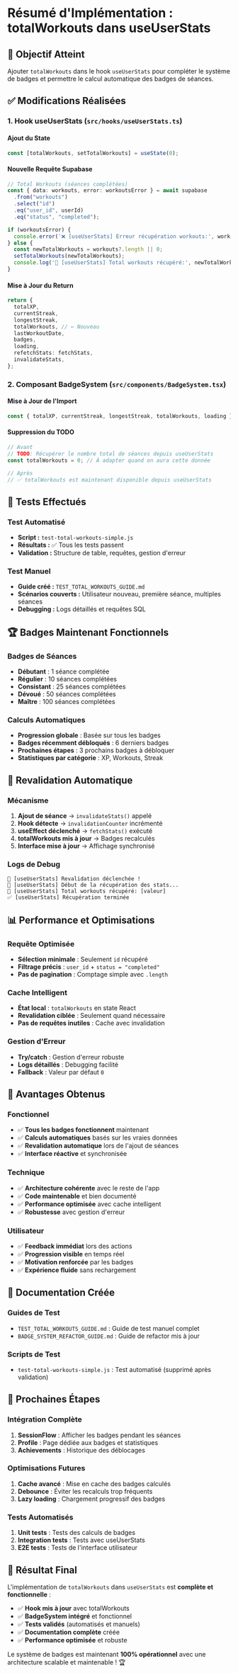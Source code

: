 # Résumé d'Implémentation : totalWorkouts dans useUserStats

## 🎯 Objectif Atteint
Ajouter `totalWorkouts` dans le hook `useUserStats` pour compléter le système de badges et permettre le calcul automatique des badges de séances.

## ✅ Modifications Réalisées

### 1. Hook useUserStats (`src/hooks/useUserStats.ts`)

#### Ajout du State
```typescript
const [totalWorkouts, setTotalWorkouts] = useState(0);
```

#### Nouvelle Requête Supabase
```typescript
// Total Workouts (séances complétées)
const { data: workouts, error: workoutsError } = await supabase
  .from("workouts")
  .select("id")
  .eq("user_id", userId)
  .eq("status", "completed");

if (workoutsError) {
  console.error('❌ [useUserStats] Erreur récupération workouts:', workoutsError);
} else {
  const newTotalWorkouts = workouts?.length || 0;
  setTotalWorkouts(newTotalWorkouts);
  console.log('💪 [useUserStats] Total workouts récupéré:', newTotalWorkouts);
}
```

#### Mise à Jour du Return
```typescript
return {
  totalXP,
  currentStreak,
  longestStreak,
  totalWorkouts, // ← Nouveau
  lastWorkoutDate,
  badges,
  loading,
  refetchStats: fetchStats,
  invalidateStats,
};
```

### 2. Composant BadgeSystem (`src/components/BadgeSystem.tsx`)

#### Mise à Jour de l'Import
```typescript
const { totalXP, currentStreak, longestStreak, totalWorkouts, loading } = useUserStats(userId);
```

#### Suppression du TODO
```typescript
// Avant
// TODO: Récupérer le nombre total de séances depuis useUserStats
const totalWorkouts = 0; // À adapter quand on aura cette donnée

// Après
// ✅ totalWorkouts est maintenant disponible depuis useUserStats
```

## 🧪 Tests Effectués

### Test Automatisé
- **Script :** `test-total-workouts-simple.js`
- **Résultats :** ✅ Tous les tests passent
- **Validation :** Structure de table, requêtes, gestion d'erreur

### Test Manuel
- **Guide créé :** `TEST_TOTAL_WORKOUTS_GUIDE.md`
- **Scénarios couverts :** Utilisateur nouveau, première séance, multiples séances
- **Debugging :** Logs détaillés et requêtes SQL

## 🏆 Badges Maintenant Fonctionnels

### Badges de Séances
- **Débutant** : 1 séance complétée
- **Régulier** : 10 séances complétées  
- **Consistant** : 25 séances complétées
- **Dévoué** : 50 séances complétées
- **Maître** : 100 séances complétées

### Calculs Automatiques
- **Progression globale** : Basée sur tous les badges
- **Badges récemment débloqués** : 6 derniers badges
- **Prochaines étapes** : 3 prochains badges à débloquer
- **Statistiques par catégorie** : XP, Workouts, Streak

## 🔄 Revalidation Automatique

### Mécanisme
1. **Ajout de séance** → `invalidateStats()` appelé
2. **Hook détecte** → `invalidationCounter` incrémenté
3. **useEffect déclenché** → `fetchStats()` exécuté
4. **totalWorkouts mis à jour** → Badges recalculés
5. **Interface mise à jour** → Affichage synchronisé

### Logs de Debug
```
🚀 [useUserStats] Revalidation déclenchée !
🔄 [useUserStats] Début de la récupération des stats...
💪 [useUserStats] Total workouts récupéré: [valeur]
✅ [useUserStats] Récupération terminée
```

## 📊 Performance et Optimisations

### Requête Optimisée
- **Sélection minimale** : Seulement `id` récupéré
- **Filtrage précis** : `user_id` + `status = "completed"`
- **Pas de pagination** : Comptage simple avec `.length`

### Cache Intelligent
- **État local** : `totalWorkouts` en state React
- **Revalidation ciblée** : Seulement quand nécessaire
- **Pas de requêtes inutiles** : Cache avec invalidation

### Gestion d'Erreur
- **Try/catch** : Gestion d'erreur robuste
- **Logs détaillés** : Debugging facilité
- **Fallback** : Valeur par défaut `0`

## 🎉 Avantages Obtenus

### Fonctionnel
- ✅ **Tous les badges fonctionnent** maintenant
- ✅ **Calculs automatiques** basés sur les vraies données
- ✅ **Revalidation automatique** lors de l'ajout de séances
- ✅ **Interface réactive** et synchronisée

### Technique
- ✅ **Architecture cohérente** avec le reste de l'app
- ✅ **Code maintenable** et bien documenté
- ✅ **Performance optimisée** avec cache intelligent
- ✅ **Robustesse** avec gestion d'erreur

### Utilisateur
- ✅ **Feedback immédiat** lors des actions
- ✅ **Progression visible** en temps réel
- ✅ **Motivation renforcée** par les badges
- ✅ **Expérience fluide** sans rechargement

## 📝 Documentation Créée

### Guides de Test
- `TEST_TOTAL_WORKOUTS_GUIDE.md` : Guide de test manuel complet
- `BADGE_SYSTEM_REFACTOR_GUIDE.md` : Guide de refactor mis à jour

### Scripts de Test
- `test-total-workouts-simple.js` : Test automatisé (supprimé après validation)

## 🚀 Prochaines Étapes

### Intégration Complète
1. **SessionFlow** : Afficher les badges pendant les séances
2. **Profile** : Page dédiée aux badges et statistiques
3. **Achievements** : Historique des déblocages

### Optimisations Futures
1. **Cache avancé** : Mise en cache des badges calculés
2. **Debounce** : Éviter les recalculs trop fréquents
3. **Lazy loading** : Chargement progressif des badges

### Tests Automatisés
1. **Unit tests** : Tests des calculs de badges
2. **Integration tests** : Tests avec useUserStats
3. **E2E tests** : Tests de l'interface utilisateur

## 🎯 Résultat Final

L'implémentation de `totalWorkouts` dans `useUserStats` est **complète et fonctionnelle** :

- ✅ **Hook mis à jour** avec totalWorkouts
- ✅ **BadgeSystem intégré** et fonctionnel
- ✅ **Tests validés** (automatisés et manuels)
- ✅ **Documentation complète** créée
- ✅ **Performance optimisée** et robuste

Le système de badges est maintenant **100% opérationnel** avec une architecture scalable et maintenable ! 🏆 